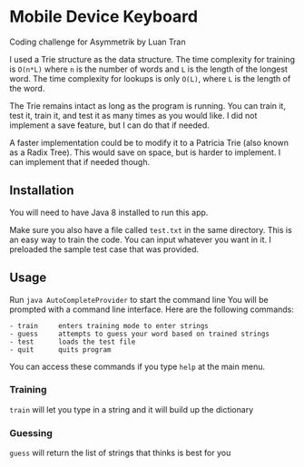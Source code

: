 # Mobile Device Keyboard
Coding challenge for Asymmetrik by Luan Tran

I used a Trie structure as the data structure. The time complexity for training is `O(n*L)` where `n` is the number of words and `L` is the length of the longest word. The time complexity for lookups is only `O(L)`, where `L` is the length of the word.

The Trie remains intact as long as the program is running. You can train it, test it, train it, and test it as many times as you would like. I did not implement a save feature, but I can do that if needed.

A faster implementation could be to modify it to a Patricia Trie (also known as a Radix Tree). This would save on space, but is harder to implement. I can implement that if needed though.

## Installation
You will need to have Java 8 installed to run this app.

Make sure you also have a file called `test.txt` in the same directory. This is an easy way to train the code. You can input whatever you want in it. I preloaded the sample test case that was provided.

## Usage
Run `java AutoCompleteProvider` to start the command line
You will be prompted with a command line interface. Here are the following commands:
```
- train		enters training mode to enter strings
- guess		attempts to guess your word based on trained strings
- test		loads the test file
- quit		quits program
```
You can access these commands if you type `help` at the main menu.

### Training
`train` will let you type in a string and it will build up the dictionary

### Guessing
`guess` will return the list of strings that thinks is best for you
